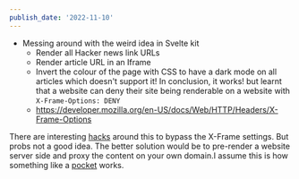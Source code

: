 ```yaml
---
publish_date: '2022-11-10'
---
```

- Messing around with the weird idea in Svelte kit
	- Render all Hacker news link URLs
	- Render article URL in an Iframe
	- Invert the colour of the page with CSS to have a dark mode on all articles which doesn't support it!
In conclusion, it works! but learnt that a website can deny their site being renderable on a website with `X-Frame-Options: DENY` 
	- https://developer.mozilla.org/en-US/docs/Web/HTTP/Headers/X-Frame-Options

There are interesting [hacks](https://github.com/niutech/x-frame-bypass) around this to bypass the X-Frame settings. But probs not a good idea. The better solution would be to pre-render a website server side and proxy the content on your own domain.I assume this is how something like a [pocket](https://www.mozilla.org/en-US/firefox/pocket/) works. 
